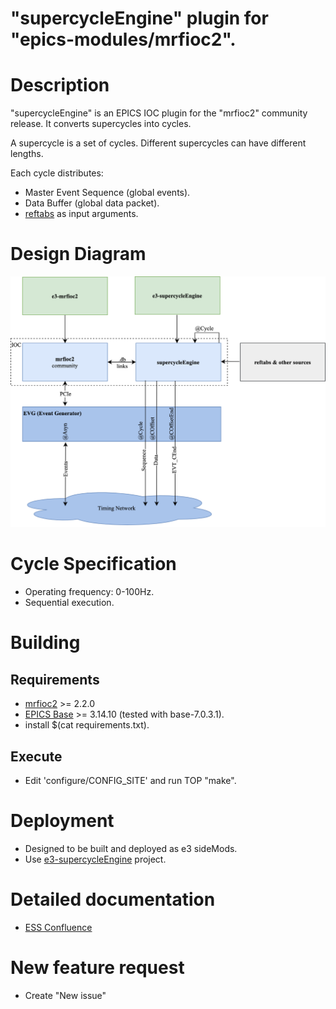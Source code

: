 # "supercycleEngine" plugin for "epics-modules/mrfioc2".

# Description

"supercycleEngine" is an EPICS IOC plugin for the "mrfioc2" community release. It converts supercycles into cycles.

A supercycle is a set of cycles. Different supercycles can have different lengths.

Each cycle distributes:

-   Master Event Sequence (global events).
-   Data Buffer (global data packet).
-   [reftabs](https://gitlab.esss.lu.se/icshwi/reftabs.git) as input arguments.

# Design Diagram

![The design diagram](doc/supercycle_diagram.png)

# Cycle Specification

-   Operating frequency: 0-100Hz.
-   Sequential execution.

# Building

## Requirements

-   [mrfioc2](https://github.com/epics-modules/mrfioc2) >= 2.2.0
-   [EPICS Base](https://github.com/epics-base/epics-base) >= 3.14.10 (tested with base-7.0.3.1).
-   install \$(cat requirements.txt).

## Execute

-   Edit 'configure/CONFIG_SITE' and run TOP "make".

# Deployment

-   Designed to be built and deployed as e3 sideMods.
-   Use [e3-supercycleEngine]() project.

# Detailed documentation

-   [ESS Confluence](https://confluence.esss.lu.se/display/HAR/Supecycle)

# New feature request

-   Create "New issue"
